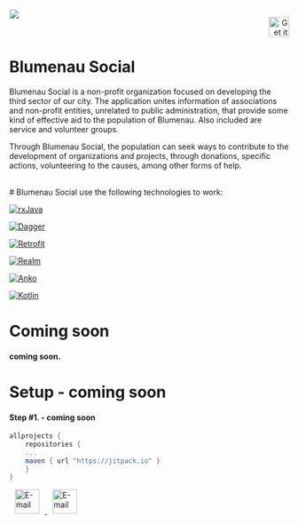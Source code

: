 <!-- Library Logo -->
<img src="http://www.blumenausocial.org/imagens/logo_blumenau_social.png?raw=true" align="left" hspace="1" vspace="1">

<!-- Visit me on google play -->
<a href='https://play.google.com/store/apps/developer?id=Peter+Richard+Carlim ' target='_blank' align="right"><img align="right" height='36' src='https://www.gstatic.com/android/market_images/web/play_prism_hlock_2x.png' alt='Get it on Google Play' /></a>

</br> 
</br> 

# Blumenau Social

Blumenau Social is a non-profit organization focused on developing the third sector of our city. The application unites information of associations and non-profit entities, unrelated to public administration, that provide some kind of effective aid to the population of Blumenau. Also included are service and volunteer groups.

Through Blumenau Social, the population can seek ways to contribute to the development of organizations and projects, through donations, specific actions, volunteering to the causes, among other forms of help.

</br> 
# Blumenau Social use the following technologies to work:

<!-- Badges -->
[![rxJava](https://img.shields.io/static/v1.svg?label=rxJava&message=2&color=red)](https://github.com/ReactiveX/RxJava)

[![Dagger](https://img.shields.io/static/v1.svg?label=Dagger&message=2&color=red)](https://github.com/google/dagger)

[![Retrofit](https://img.shields.io/static/v1.svg?label=Retrofit&message=2&color=red)](https://github.com/square/retrofit)

[![Realm](https://img.shields.io/static/v1.svg?label=Realm&message=5.8&color=red)](https://github.com/realm/realm-java)

[![Anko](https://img.shields.io/static/v1.svg?label=Anko&message=0.10&color=red)](https://github.com/Kotlin/anko)

[![Kotlin](https://img.shields.io/static/v1.svg?label=Kotlin&message=1.2&color=red)](https://github.com/JetBrains/kotlin)

# Coming soon

#### coming soon.
 
# Setup - coming soon

#### Step #1. - coming soon
```gradle
allprojects {
    repositories {
	...
	maven { url "https://jitpack.io" }
    }
}
```
<a href="mailto:peter.richardcarlim.com" target="_blank" >
  <img src="https://ssl.gstatic.com/ui/v1/icons/mail/rfr/logo_gmail_lockup_default_1x.png" alt="E-mail" witdh="44" height="44" hspace="10">
</a>

<a href="http://linkedin.com/in/peter-richard-carlim" target="_blank" >
  <img src="https://upload.wikimedia.org/wikipedia/commons/c/c9/Linkedin.svg" alt="E-mail" witdh="44" height="44" hspace="10">
</a>


